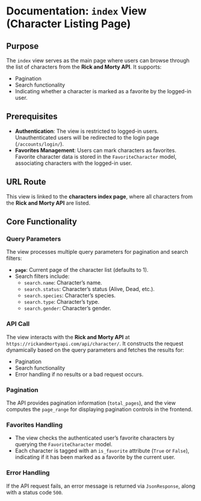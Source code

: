 # Documentation: `index` View (Character Listing Page)

## Purpose

The `index` view serves as the main page where users can browse through the list of characters from the **Rick and Morty API**. It supports:
- Pagination
- Search functionality
- Indicating whether a character is marked as a favorite by the logged-in user.

## Prerequisites

- **Authentication**: The view is restricted to logged-in users. Unauthenticated users will be redirected to the login page (`/accounts/login/`).
- **Favorites Management**: Users can mark characters as favorites. Favorite character data is stored in the `FavoriteCharacter` model, associating characters with the logged-in user.

## URL Route

This view is linked to the **characters index page**, where all characters from the **Rick and Morty API** are listed.

## Core Functionality

### Query Parameters

The view processes multiple query parameters for pagination and search filters:

- **`page`**: Current page of the character list (defaults to 1).
- Search filters include:
    - `search.name`: Character’s name.
    - `search.status`: Character’s status (Alive, Dead, etc.).
    - `search.species`: Character’s species.
    - `search.type`: Character’s type.
    - `search.gender`: Character’s gender.

### API Call

The view interacts with the **Rick and Morty API** at `https://rickandmortyapi.com/api/character/`. It constructs the request dynamically based on the query parameters and fetches the results for:
- Pagination
- Search functionality
- Error handling if no results or a bad request occurs.

### Pagination

The API provides pagination information (`total_pages`), and the view computes the `page_range` for displaying pagination controls in the frontend.

### Favorites Handling

- The view checks the authenticated user’s favorite characters by querying the `FavoriteCharacter` model.
- Each character is tagged with an `is_favorite` attribute (`True` or `False`), indicating if it has been marked as a favorite by the current user.

### Error Handling

If the API request fails, an error message is returned via `JsonResponse`, along with a status code `500`.

